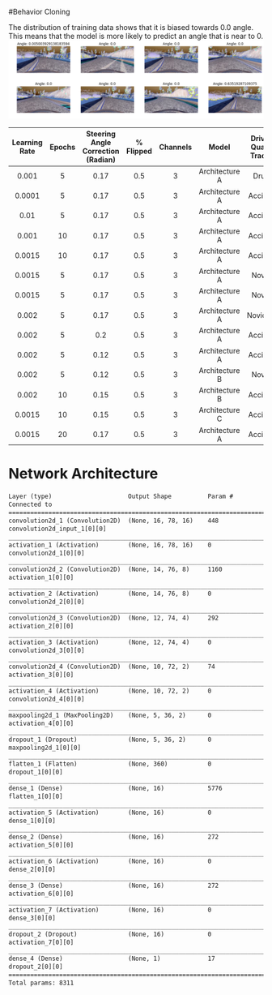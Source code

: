 #Behavior Cloning

The distribution of training data shows that it is biased towards 0.0 angle. This means that the model is more likely to predict an angle that is near to 0.
![Distribution of training data](images/image00.png)


|  Learning Rate | Epochs | Steering Angle Correction (Radian) | % Flipped | Channels | Model | Driving Quality Track 1 | Time on Track2 | Validation Loss | Validation Accuracy | Test Score Accuracy |
|  :------: | :------: | :------: | :------: | :------: | :------: | :------: | :------: | :------: | :------: | :------: |
|  0.001 | 5 | 0.17 | 0.5 | 3 | Architecture A | Drunk | 1 minute | 0.014 | 0.175 | 0.186 |
|  0.0001 | 5 | 0.17 | 0.5 | 3 | Architecture A | Accident | 10 seconds | 0.0141 | 0.1773 | 0.186 |
|  0.01 | 5 | 0.17 | 0.5 | 3 | Architecture A | Accident | 4 seconds | 0.0416 | 0.1773 | 0.186 |
|  0.001 | 10 | 0.17 | 0.5 | 3 | Architecture A | Accident | 5 seconds | 0.0136 | 0.1742 | 0.186 |
|  0.0015 | 10 | 0.17 | 0.5 | 3 | Architecture A | Accident | 25 seconds | 0.0124 | 0.1803 | 0.186 |
|  0.0015 | 5 | 0.17 | 0.5 | 3 | Architecture A | Novice | 3 minutes | 0.01041 | 0.1856 | 0.186 |
|  0.0015 | 5 | 0.17 | 0.5 | 3 | Architecture A | Novice | 3 minutes | 0.0149 | 0.1773 | 0.186 |
|  0.002 | 5 | 0.17 | 0.5 | 3 | Architecture A | Novice++ | 5 seconds | 0.014 | 0.1818 | 0.186 |
|  0.002 | 5 | 0.2 | 0.5 | 3 | Architecture A | Accident | 5 seconds | 0.0144 | 0.178 | 0.186 |
|  0.002 | 5 | 0.12 | 0.5 | 3 | Architecture A | Accident | 5 seconds | 0.0158 | 0.1826 | 0.186 |
|  0.002 | 5 | 0.12 | 0.5 | 3 | Architecture B | Novice | 10 seconds | 0.145 | 0.1924 | 0.186 |
|  0.002 | 10 | 0.15 | 0.5 | 3 | Architecture B | Accident | 5 seconds | 0.0164 | 0.178 | 0.186 |
|  0.0015 | 10 | 0.15 | 0.5 | 3 | Architecture C | Accident | 5 seconds | 0.0377 | 0.178 | 0.186 |
|  0.0015 | 20 | 0.17 | 0.5 | 3 | Architecture A | Accident | 5 seconds | 0.153 | 0.1689 | 0.186 |


# Network Architecture
```
Layer (type)                     Output Shape          Param #     Connected to                     
====================================================================================================
convolution2d_1 (Convolution2D)  (None, 16, 78, 16)    448         convolution2d_input_1[0][0]      
____________________________________________________________________________________________________
activation_1 (Activation)        (None, 16, 78, 16)    0           convolution2d_1[0][0]            
____________________________________________________________________________________________________
convolution2d_2 (Convolution2D)  (None, 14, 76, 8)     1160        activation_1[0][0]               
____________________________________________________________________________________________________
activation_2 (Activation)        (None, 14, 76, 8)     0           convolution2d_2[0][0]            
____________________________________________________________________________________________________
convolution2d_3 (Convolution2D)  (None, 12, 74, 4)     292         activation_2[0][0]               
____________________________________________________________________________________________________
activation_3 (Activation)        (None, 12, 74, 4)     0           convolution2d_3[0][0]            
____________________________________________________________________________________________________
convolution2d_4 (Convolution2D)  (None, 10, 72, 2)     74          activation_3[0][0]               
____________________________________________________________________________________________________
activation_4 (Activation)        (None, 10, 72, 2)     0           convolution2d_4[0][0]            
____________________________________________________________________________________________________
maxpooling2d_1 (MaxPooling2D)    (None, 5, 36, 2)      0           activation_4[0][0]               
____________________________________________________________________________________________________
dropout_1 (Dropout)              (None, 5, 36, 2)      0           maxpooling2d_1[0][0]             
____________________________________________________________________________________________________
flatten_1 (Flatten)              (None, 360)           0           dropout_1[0][0]                  
____________________________________________________________________________________________________
dense_1 (Dense)                  (None, 16)            5776        flatten_1[0][0]                  
____________________________________________________________________________________________________
activation_5 (Activation)        (None, 16)            0           dense_1[0][0]                    
____________________________________________________________________________________________________
dense_2 (Dense)                  (None, 16)            272         activation_5[0][0]               
____________________________________________________________________________________________________
activation_6 (Activation)        (None, 16)            0           dense_2[0][0]                    
____________________________________________________________________________________________________
dense_3 (Dense)                  (None, 16)            272         activation_6[0][0]               
____________________________________________________________________________________________________
activation_7 (Activation)        (None, 16)            0           dense_3[0][0]                    
____________________________________________________________________________________________________
dropout_2 (Dropout)              (None, 16)            0           activation_7[0][0]               
____________________________________________________________________________________________________
dense_4 (Dense)                  (None, 1)             17          dropout_2[0][0]                  
====================================================================================================
Total params: 8311
```
